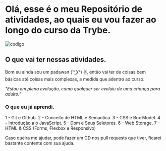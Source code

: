 
# Olá, esse é o meu Repositório de atividades, ao quais eu vou fazer ao longo do curso da Trybe.

![codigo](https://d11wkw82a69pyn.cloudfront.net/siteassets/images/r20/r20_21_05_2019_1440x450_low.jpg)

## O que vai ter nessas atividades.

Bom eu ainda sou um padawan ( ͡❛ ͜ʖ ͡❛) ✌, então vai ter de coisas bem básicas até coisas mais complexas, a medida que adentro ao curso.

*"Estou em plena evolução, como qualquer ser evoluiu de uma criança para adulto."*

### O que eu já aprendi.

1 - Git e Github.
2 - Conceito de HTML e Semantica.
3 - CSS e Box Model.
4 - Introdução a o JavaScript.
5 - Dom e Seus Seletores.
6 - Web Storage.
7 - HTML & CSS (Forms, Flexbox e Responsivo)

Caso queira me ajudar, pode fazer um CD nos pull requests que tiver, ficarei bastante contente com sua ajuda.
